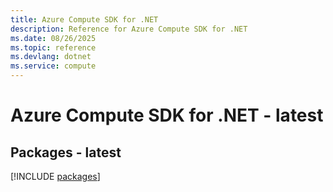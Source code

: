 ```yaml
---
title: Azure Compute SDK for .NET
description: Reference for Azure Compute SDK for .NET
ms.date: 08/26/2025
ms.topic: reference
ms.devlang: dotnet
ms.service: compute
---
```

# Azure Compute SDK for .NET - latest
## Packages - latest
[!INCLUDE [packages](compute-index.md)]